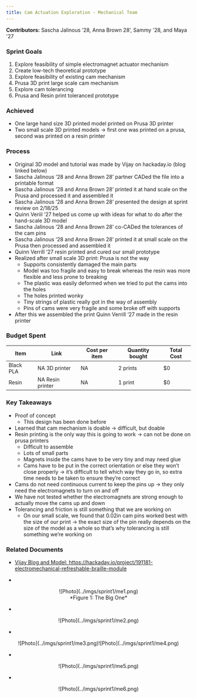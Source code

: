 ```yaml
---
title: Cam Actuation Exploration - Mechanical Team
---
```


**Contributors:** Sascha Jalinous ‘28, Anna Brown 28’, Sammy '28, and Maya '27

### Sprint Goals
1. Explore feasibility of simple electromagnet actuator mechanism 
2. Create low-tech theoretical prototype
3. Explore feasibility of existing cam mechanism 
4. Prusa 3D print large scale cam mechanism 
5. Explore cam tolerancing
6. Prusa and Resin print toleranced prototype 

### Achieved
- One large hand size 3D printed model printed on Prusa 3D printer
- Two small scale 3D printed models → first one was printed on a prusa, second was printed on a resin printer

### Process
- Original 3D model and tutorial was made by Vijay on hackaday.io (blog linked below)
- Sascha Jalinous ‘28 and Anna Brown 28’ partner CADed the file into a printable format
- Sascha Jalinous ‘28 and Anna Brown 28’ printed it at hand scale on the Prusa and processed it and assembled it 
- Sascha Jalinous ‘28 and Anna Brown 28’ presented the design at sprint review on 2/18/25
- Quinn Veriil ‘27 helped us come up with ideas for what to do after the hand-scale 3D model 
- Sascha Jalinous ‘28 and Anna Brown 28’ co-CADed the tolerances of the cam pins
- Sascha Jalinous ‘28 and Anna Brown 28’ printed it at small scale on the Prusa then processed and assembled it 
- Quinn Verrill ‘27 resin printed and cured our small prototype
- Realized after small scale 3D print: Prusa is not the way 
    - Supports consistently damaged the main parts 
    - Model was too fragile and easy to break whereas the resin was more flexible and less prone to breaking
    - The plastic was easily deformed when we tried to put the cams into the holes 
    - The holes printed wonky
    - Tiny strings of plastic really got in the way of assembly 
    - Pins of cams were very fragile and some broke off with supports
- After this we assembled the print Quinn Verrill ‘27 made in the resin printer 

### Budget Spent

| Item      | Link             | Cost per item | Quantity bought | Total Cost |
|-----------|------------------|---------------|-----------------|------------|
| Black PLA | NA 3D printer    | NA            | 2 prints        | $0         |
| Resin     | NA Resin printer | NA            | 1 print         | $0         |

### Key Takeaways
- Proof of concept
    - This design has been done before 
- Learned that cam mechanism is doable → difficult, but doable 
- Resin printing is the only way this is going to work → can not be done on prusa printers 
    - Difficult to assemble 
    - Lots of small parts
    - Magnets inside the cams have to be very tiny and may need glue
    - Cams have to be put in the correct orientation or else they won’t close properly → it’s difficult to tell which way they go in, so extra time needs to be taken to ensure they’re correct 
- Cams do not need continuous current to keep the pins up → they only need the electromagnets to turn on and off 
- We have not tested whether the electromagnets are strong enough to actually move the cams up and down 
- Tolerancing and friction is still something that we are working on 
    - On our small scale, we found that 0.02in cam pins worked best with the size of our print → the exact size of the pin really depends on the size of the model as a whole so that’s why tolerancing is still something we’re working on 

### Related Documents
- [Vijay Blog and Model: ](https://hackaday.io/project/191181-electromechanical-refreshable-braille-module) https://hackaday.io/project/191181-electromechanical-refreshable-braille-module

- 

<center>![Photo](../imgs/sprint1/me1.png)</center>

<center>*Figure 1: The Big One*</center>

- 
<center>![Photo](../imgs/sprint1/me2.png)</center>

- 

<center>![Photo](../imgs/sprint1/me3.png)![Photo](../imgs/sprint1/me4.png)</center>

- 

<center>![Photo](../imgs/sprint1/me5.png)</center>

- 

<center>![Photo](../imgs/sprint1/me6.png)</center>
